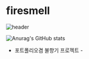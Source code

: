 # firesmell

![header](https://capsule-render.vercel.app/api?type=wavinge&color=auto&height=300&section=header&text=%20불향기%20프로젝트%20render&fontSize=90)

![Anurag's GitHub stats](https://github-readme-stats.vercel.app/api?username=phyu7776&show_icons=true&theme=dark)

- 포트폴리오겸 불향기 프로젝트 -

